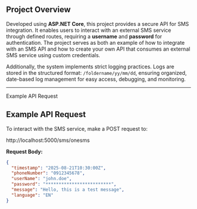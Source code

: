 
## Project Overview

Developed using **ASP.NET Core**, this project provides a secure API for SMS integration. It enables users to interact with an external SMS service through defined routes, requiring a **username** and **password** for authentication. The project serves as both an example of how to integrate with an SMS API and how to create your own API that consumes an external SMS service using custom credentials.

Additionally, the system implements strict logging practices. Logs are stored in the structured format:
`/foldername/yy/mm/dd`,
ensuring organized, date-based log management for easy access, debugging, and monitoring.

---


Example API Request

## Example API Request

To interact with the SMS service, make a POST request to:

 http://localhost:5000/sms/onesms

**Request Body:**
```json
{
  "timestamp": "2025-08-21T10:30:00Z",
  "phoneNumber": "0912345678",
  "userName": "john.doe",
  "password": "*************************",
  "message": "Hello, this is a test message",
  "language": "EN"
}
